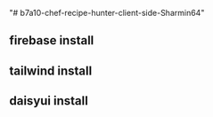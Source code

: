 "# b7a10-chef-recipe-hunter-client-side-Sharmin64"

## firebase install

## tailwind install

## daisyui install
